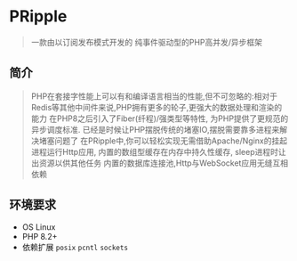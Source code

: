 # PRipple

> 一款由以订阅发布模式开发的 纯事件驱动型的PHP高并发/异步框架

## 简介

> PHP在套接字性能上可以有和编译语言相当的性能,但不可忽略的:相对于Redis等其他中间件来说,PHP拥有更多的轮子,更强大的数据处理和渲染的能力
> 在PHP8之后引入了Fiber(纤程)/强类型等特性, 为PHP提供了更规范的异步调度标准. 已经是时候让PHP摆脱传统的堵塞IO,摆脱需要靠多进程来解决堵塞问题了
> 在PRipple中,你可以轻松实现无需借助Apache/Nginx的挂起进程运行Http应用, 内置的数组型缓存在内存中持久性缓存,
> sleep进程时让出资源以供其他任务
> 内置的数据库连接池,Http与WebSocket应用无缝互相依赖

## 环境要求

- OS Linux
- PHP 8.2+
- 依赖扩展 `posix` `pcntl` `sockets`
